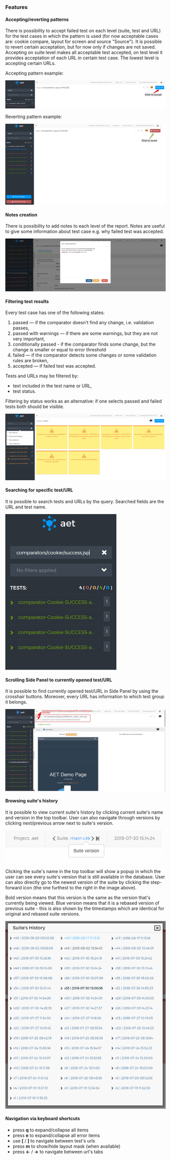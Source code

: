 ### Features
#### Accepting/reverting patterns
There is possibility to accept failed test on each level (suite, test and URL) for the test cases in which the pattern is used (for now acceptable cases are: cookie compare, layout for screen and source "Source"). It is possible to revert certain acceptation, but for now only if changes are not saved. Accepting on suite level makes all acceptable test accepted, on test level it provides acceptation of each URL in certain test case. The lowest level is accepting certain URLs.

Accepting pattern example:

![Test's acceptation](assets/suiteReport/test_accepting.png)

Reverting pattern example:

![Test's reverting](assets/suiteReport/test_reverting.png)

#### Notes creation
There is possibility to add notes to each level of the report. Notes are useful to give some information 
about test case e.g. why failed test was accepted.

![Note example](assets/suiteReport/note_example.png)

#### Filtering test results
Every test case has one of the following states:

1. passed — if the comparator doesn't find any change, i.e. validation passes,
2. passed with warnings — if there are some warnings, but they are not very important,
3. conditionally passed - if the comparator finds some change, but the change is smaller or equal to error threshold
4. failed — if the comparator detects some changes or some validation rules are broken,
5. accepted — if failed test was accepted.

Tests and URLs may be filtered by:

* text included in the test name or URL,
* test status.

Filtering by status works as an alternative: if one selects passed and failed tests both should be visible.

![Filter example](assets/suiteReport/filter-example.png)

#### Searching for specific test/URL
It is possible to search tests and URLs by the query. Searched fields are the URL and test name.

![Search example](assets/suiteReport/search-example.png)

#### Scrolling Side Panel to currently opened test/URL
It is possible to find currently opened test/URL in Side Panel by using the crosshair buttons. 
Moreover, every URL has information to which test group it belongs.

![Find example](assets/suiteReport/find-in-sidepanel-example.png)

#### Browsing suite's history
It is possible to view current suite's history by clicking current suite's name and version in the top toolbar. User can also navigate through versions by clicking next/previous arrow next to suite's version. 

![Suite history](assets/suiteReport/suite-history.png)

Clicking the suite's name in the top toolbar will show a popup in which the user can see every suite's version that is still available in the database. User can also directly go to the newest version of the suite by clicking the step-forward icon (the one furthest to the right in the image above).

Bold version means that this version is the same as the version that's currently being viewed.
Blue version means that it is a rebased version of previous suite - this is also shown by the timestamps which are identical for original and rebased suite versions.

![Suite history popup](assets/suiteReport/history-popup.png)

#### Navigation via keyboard shortcuts
* press **q** to expand/collapse all items
* press **e** to expand/collapse all error items
* use **[** / **]** to navigate between test's urls
* press **m** to show/hide layout mask (when available)
* press **←** / **→** to navigate between url's tabs